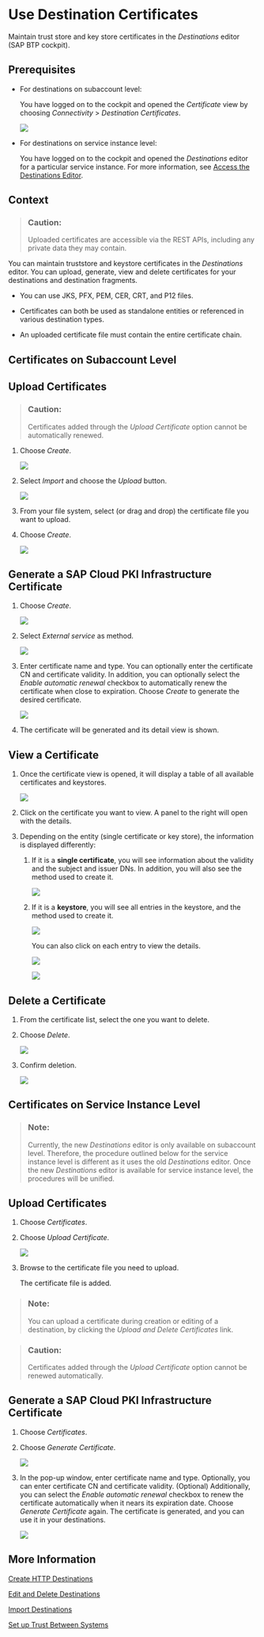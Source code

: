 <!-- loiodf1bb55a526942b9bee78fea2ebb3162 -->

# Use Destination Certificates

Maintain trust store and key store certificates in the *Destinations* editor \(SAP BTP cockpit\).



## Prerequisites

-   For destinations on subaccount level:

    You have logged on to the cockpit and opened the *Certificate* view by choosing *Connectivity* \> *Destination Certificates*.

    ![](images/CS_Destination_Certificates_-_Prereq_f0d2096.png)

-   For destinations on service instance level:

    You have logged on to the cockpit and opened the *Destinations* editor for a particular service instance. For more information, see [Access the Destinations Editor](access-the-destinations-editor-82ca377.md).




## Context

> ### Caution:  
> Uploaded certificates are accessible via the REST APIs, including any private data they may contain.

You can maintain truststore and keystore certificates in the *Destinations* editor. You can upload, generate, view and delete certificates for your destinations and destination fragments.

-   You can use JKS, PFX, PEM, CER, CRT, and P12 files.
-   Certificates can both be used as standalone entities or referenced in various destination types.

-   An uploaded certificate file must contain the entire certificate chain.


<a name="concept_qmm_jqt_f4"/>

<!-- concept\_qmm\_jqt\_f4 -->

## Certificates on Subaccount Level



## Upload Certificates

> ### Caution:  
> Certificates added through the *Upload Certificate* option cannot be automatically renewed.

1.  Choose *Create*.

    ![](images/CS_Destination_Certificates_-_Upload_1_3c93329.png)

2.  Select *Import* and choose the *Upload* button.

    ![](images/CS_Destination_Certificates_-_Upload_2_c83446e.png)

3.  From your file system, select \(or drag and drop\) the certificate file you want to upload.
4.  Choose *Create*.

    ![](images/CS_Destination_Certificates_-_Upload_3_620f046.png)




## Generate a SAP Cloud PKI Infrastructure Certificate

1.  Choose *Create*.

    ![](images/CS_Destination_Certificates_-_PKI_1_0c16401.png)

2.  Select *External service* as method.

    ![](images/CS_Destination_Certificates_-_PKI_2_6d54d99.png)

3.  Enter certificate name and type. You can optionally enter the certificate CN and certificate validity. In addition, you can optionally select the *Enable automatic renewal* checkbox to automatically renew the certificate when close to expiration. Choose *Create* to generate the desired certificate.

    ![](images/CS_Destination_Certificates_-_PKI_3_c3cf8d7.png)

4.  The certificate will be generated and its detail view is shown.



<a name="concept_qmm_jqt_f4__section_nkl_gtq_bgc"/>

## View a Certificate

1.  Once the certificate view is opened, it will display a table of all available certificates and keystores.

    ![](images/CS_Destination_Certificates_-_View_1_fdb8c8a.png)

2.  Click on the certificate you want to view. A panel to the right will open with the details.
3.  Depending on the entity \(single certificate or key store\), the information is displayed differently:
    1.  If it is a **single certificate**, you will see information about the validity and the subject and issuer DNs. In addition, you will also see the method used to create it.

        ![](images/CS_Destination_Certificates_-_View_2_28697bf.png)

    2.  If it is a **keystore**, you will see all entries in the keystore, and the method used to create it.

        ![](images/CS_Destination_Certificates_-_View_3_d4f21c9.png)

        You can also click on each entry to view the details.

        ![](images/CS_Destination_Certificates_-_View_4_a4e1f8d.png)

        ![](images/CS_Destination_Certificates_-_View_5_5d9ff56.png)





<a name="concept_qmm_jqt_f4__section_zh2_tcz_5cc"/>

## Delete a Certificate

1.  From the certificate list, select the one you want to delete.
2.  Choose *Delete*.

    ![](images/CS_Destination_Certificates_-_Delete_1_25d1cbe.png)

3.  Confirm deletion.

    ![](images/CS_Destination_Certificates_-_Delete_2_c5a6879.png)


<a name="concept_qmm_jqt_f5"/>

<!-- concept\_qmm\_jqt\_f5 -->

## Certificates on Service Instance Level

> ### Note:  
> Currently, the new *Destinations* editor is only available on subaccount level. Therefore, the procedure outlined below for the service instance level is different as it uses the old *Destinations* editor. Once the new *Destinations* editor is available for service instance level, the procedures will be unified.



## Upload Certificates

1.  Choose *Certificates*.
2.  Choose *Upload Certificate*.

    ![](images/CS_Destination_Certificates_-_Upload_6ba1115.png)

3.  Browse to the certificate file you need to upload.

    The certificate file is added.


> ### Note:  
> You can upload a certificate during creation or editing of a destination, by clicking the *Upload and Delete Certificates* link.

> ### Caution:  
> Certificates added through the *Upload Certificate* option cannot be renewed automatically.



## Generate a SAP Cloud PKI Infrastructure Certificate

1.  Choose *Certificates*.
2.  Choose *Generate Certificate*.

    ![](images/CS_Destination_Certificates_-_Generate_1_311d141.png)

3.  In the pop-up window, enter certificate name and type. Optionally, you can enter certificate CN and certificate validity. \(Optional\) Additionally, you can select the *Enable automatic renewal* checkbox to renew the certificate automatically when it nears its expiration date. Choose *Generate Certificate* again. The certificate is generated, and you can use it in your destinations.

    ![](images/CS_Destination_Certificates_-_Generate_2_4d61d63.png)




<a name="concept_qmm_jqt_f5__section_nkl_gtq_bgb"/>

## More Information

[Create HTTP Destinations](create-http-destinations-783fa1c.md)

[Edit and Delete Destinations](edit-and-delete-destinations-372dee2.md)

[Import Destinations](import-destinations-91ee9db.md)

[Set up Trust Between Systems](set-up-trust-between-systems-82dbeca.md)

